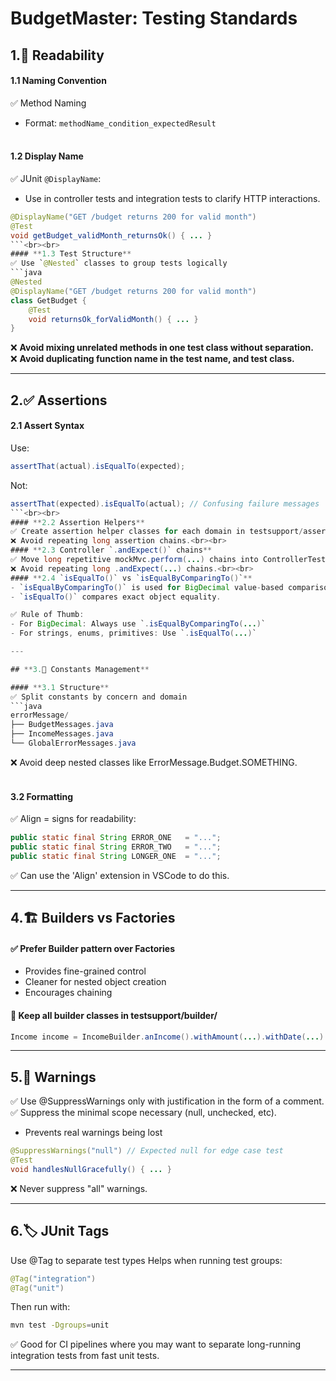 # **BudgetMaster: Testing Standards**

## **1.📁 Readability**

#### **1.1 Naming Convention**
✅ Method Naming
- Format: `methodName_condition_expectedResult`<br><br>
#### **1.2 Display Name**
✅ JUnit `@DisplayName`:
- Use in controller tests and integration tests to clarify HTTP interactions.
```java
@DisplayName("GET /budget returns 200 for valid month")
@Test
void getBudget_validMonth_returnsOk() { ... }
```<br><br>
#### **1.3 Test Structure**
✅ Use `@Nested` classes to group tests logically
```java
@Nested
@DisplayName("GET /budget returns 200 for valid month")
class GetBudget {
    @Test
    void returnsOk_forValidMonth() { ... }
}
```
❌ **Avoid mixing unrelated methods in one test class without separation.**  
❌ **Avoid duplicating function name in the test name, and test class.**

---

## **2.✅ Assertions**

#### **2.1 Assert Syntax**
Use:
```java
assertThat(actual).isEqualTo(expected);
```
Not:
```java
assertThat(expected).isEqualTo(actual); // Confusing failure messages
```<br><br>
#### **2.2 Assertion Helpers**
✅ Create assertion helper classes for each domain in testsupport/assertions/  
❌ Avoid repeating long assertion chains.<br><br>
#### **2.3 Controller `.andExpect()` chains**
✅ Move long repetitive mockMvc.perform(...) chains into ControllerTestHelper.java files in testsupport/controller  
❌ Avoid repeating long .andExpect(...) chains.<br><br>
#### **2.4 `isEqualTo()` vs `isEqualByComparingTo()`**
- `isEqualByComparingTo()` is used for BigDecimal value-based comparisons, ignoring scale.
- `isEqualTo()` compares exact object equality.

✅ Rule of Thumb:
- For BigDecimal: Always use `.isEqualByComparingTo(...)`
- For strings, enums, primitives: Use `.isEqualTo(...)`

---

## **3.🔢 Constants Management**

#### **3.1 Structure**
✅ Split constants by concern and domain
```java
errorMessage/
├── BudgetMessages.java
├── IncomeMessages.java
└── GlobalErrorMessages.java
```
❌ Avoid deep nested classes like ErrorMessage.Budget.SOMETHING.<br><br>
#### **3.2 Formatting**
✅ Align = signs for readability:
```java
public static final String ERROR_ONE   = "...";
public static final String ERROR_TWO   = "...";
public static final String LONGER_ONE  = "...";
```
✅ Can use the 'Align' extension in VSCode to do this.

---

## **4.🏗 Builders vs Factories**

#### ✅ Prefer Builder pattern over Factories
- Provides fine-grained control
- Cleaner for nested object creation
- Encourages chaining

#### 📁 Keep all builder classes in testsupport/builder/
```java
Income income = IncomeBuilder.anIncome().withAmount(...).withDate(...).build();
```

---

## **5.🚫 Warnings**

✅ Use @SuppressWarnings only with justification in the form of a comment.  
✅ Suppress the minimal scope necessary (null, unchecked, etc).
- Prevents real warnings being lost

```java
@SuppressWarnings("null") // Expected null for edge case test
@Test
void handlesNullGracefully() { ... }
```
❌ Never suppress "all" warnings.

--- 

## **6.🏷 JUnit Tags**

Use @Tag to separate test types
Helps when running test groups:

```java
@Tag("integration")
@Tag("unit")
```
Then run with:
```bash
mvn test -Dgroups=unit
```
✅ Good for CI pipelines where you may want to separate long-running integration tests from fast unit tests.

--- 